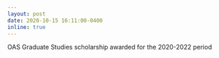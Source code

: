 ```yaml
---
layout: post
date: 2020-10-15 16:11:00-0400
inline: true
---
```


OAS Graduate Studies scholarship awarded for the 2020-2022 period
